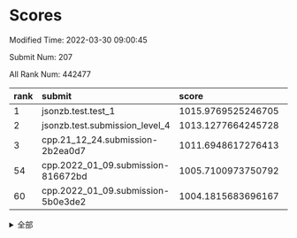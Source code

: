 # Scores

Modified Time: 2022-03-30 09:00:45

Submit Num: 207

All Rank Num: 442477

| rank |               submit               |       score        |       sigma        | pk_num |
| :--- | :--------------------------------- | :----------------- | :----------------- | :----- |
| 1    | jsonzb.test.test_1                 | 1015.9769525246705 | 0.8432789042686525 | 8552   |
| 2    | jsonzb.test.submission_level_4     | 1013.1277664245728 | 0.7953237879770283 | 8553   |
| 3    | cpp.21_12_24.submission-2b2ea0d7   | 1011.6948617276413 | 0.8028683121645441 | 8548   |
| 54   | cpp.2022_01_09.submission-816672bd | 1005.7100973750792 | 0.719172785109779  | 8552   |
| 60   | cpp.2022_01_09.submission-5b0e3de2 | 1004.1815683696167 | 0.712831324328185  | 8556   |


<details>
<summary>全部</summary>

| rank |                 submit                 |       score        |       sigma        | pk_num |
| :--- | :------------------------------------- | :----------------- | :----------------- | :----- |
| 1    | jsonzb.test.test_1                     | 1015.9769525246705 | 0.8432789042686525 | 8552   |
| 2    | jsonzb.test.submission_level_4         | 1013.1277664245728 | 0.7953237879770283 | 8553   |
| 3    | cpp.21_12_24.submission-2b2ea0d7       | 1011.6948617276413 | 0.8028683121645441 | 8548   |
| 4    | gobigger.level_3.submission_level_3_46 | 1011.2405033002273 | 0.7594779718189882 | 8552   |
| 5    | gobigger.level_3.submission_level_3_31 | 1011.1564488404789 | 0.7561293111451142 | 8551   |
| 6    | gobigger.level_3.submission_level_3_5  | 1011.0043720649802 | 0.7626752647881132 | 8551   |
| 7    | gobigger.level_3.submission_level_3_15 | 1010.8910551660159 | 0.7623976551440604 | 8549   |
| 8    | gobigger.level_3.submission_level_3_26 | 1010.747389602913  | 0.7758182317852339 | 8555   |
| 9    | gobigger.level_3.submission_level_3_18 | 1010.7237924962722 | 0.7524117866795847 | 8549   |
| 10   | gobigger.level_3.submission_level_3_2  | 1010.6237767807198 | 0.7881078010912138 | 8555   |
| 11   | gobigger.level_3.submission_level_3_42 | 1010.5936106441306 | 0.7823215630248411 | 8549   |
| 12   | gobigger.level_3.submission_level_3_17 | 1010.5576994621084 | 0.775479651884575  | 8551   |
| 13   | gobigger.level_3.submission_level_3_33 | 1010.4233577443761 | 0.7574341639603804 | 8549   |
| 14   | gobigger.level_3.submission_level_3_4  | 1010.4112991927956 | 0.7562569596879647 | 8553   |
| 15   | gobigger.level_3.submission_level_3_22 | 1010.3840351848504 | 0.7516902432446678 | 8549   |
| 16   | gobigger.level_3.submission_level_3_43 | 1010.3628161676695 | 0.7434185930916335 | 8553   |
| 17   | gobigger.level_3.submission_level_3_39 | 1010.350889237942  | 0.7565627455674904 | 8550   |
| 18   | gobigger.level_3.submission_level_3_47 | 1010.3321282195276 | 0.7558617666328721 | 8553   |
| 19   | gobigger.level_3.submission_level_3_16 | 1010.330238577243  | 0.7656329984429133 | 8549   |
| 20   | gobigger.level_3.submission_level_3_11 | 1010.254976826897  | 0.7514649930302231 | 8551   |
| 21   | gobigger.level_3.submission_level_3_13 | 1010.2229422464065 | 0.7562242882386369 | 8546   |
| 22   | gobigger.level_3.submission_level_3_41 | 1010.1851444125105 | 0.7497440754952581 | 8548   |
| 23   | gobigger.level_3.submission_level_3_35 | 1010.0832869301433 | 0.7501979489352066 | 8546   |
| 24   | gobigger.level_3.submission_level_3_28 | 1010.0575284674271 | 0.7551673442044141 | 8550   |
| 25   | gobigger.level_3.submission_level_3_37 | 1010.0046677029692 | 0.7572391371475325 | 8550   |
| 26   | gobigger.level_3.submission_level_3_40 | 1009.9095394930173 | 0.7609137563282745 | 8555   |
| 27   | gobigger.level_3.submission_level_3_8  | 1009.8663864637875 | 0.7522150647260922 | 8551   |
| 28   | gobigger.level_3.submission_level_3_1  | 1009.668024173395  | 0.7469929732399808 | 8549   |
| 29   | gobigger.level_3.submission_level_3_0  | 1009.6640857620005 | 0.7682146887198456 | 8551   |
| 30   | gobigger.level_3.submission_level_3_24 | 1009.6227339879481 | 0.7334178083006454 | 8544   |
| 31   | gobigger.level_3.submission_level_3_38 | 1009.5626114149314 | 0.764097553822088  | 8548   |
| 32   | gobigger.level_3.submission_level_3_6  | 1009.5542651485724 | 0.7536183131313285 | 8550   |
| 33   | gobigger.level_3.submission_level_3_44 | 1009.5494898410009 | 0.7608818659988859 | 8551   |
| 34   | gobigger.level_3.submission_level_3_14 | 1009.5119101136021 | 0.74007300739294   | 8550   |
| 35   | gobigger.level_3.submission_level_3_30 | 1009.5098813897754 | 0.746002106914297  | 8554   |
| 36   | gobigger.level_3.submission_level_3_19 | 1009.4145197242635 | 0.7533799841181344 | 8549   |
| 37   | gobigger.level_3.submission_level_3_25 | 1009.3859229972016 | 0.7584584438286357 | 8548   |
| 38   | gobigger.level_3.submission_level_3_34 | 1009.3815659260138 | 0.7630390752734648 | 8555   |
| 39   | gobigger.level_3.submission_level_3_48 | 1009.3615572662998 | 0.7368902470655353 | 8551   |
| 40   | gobigger.level_3.submission_level_3_32 | 1009.3587684061802 | 0.7524540790956248 | 8554   |
| 41   | gobigger.level_3.submission_level_3_21 | 1009.2985124208703 | 0.7523705839826283 | 8545   |
| 42   | gobigger.level_3.submission_level_3_45 | 1009.1753006363606 | 0.760023694113726  | 8551   |
| 43   | gobigger.level_3.submission_level_3_27 | 1009.1260794417423 | 0.7361993073658945 | 8547   |
| 44   | gobigger.level_3.submission_level_3_29 | 1009.0607915898248 | 0.7423153223874897 | 8547   |
| 45   | gobigger.level_3.submission_level_3_12 | 1008.9842135201517 | 0.7504874902265803 | 8550   |
| 46   | gobigger.level_3.submission_level_3_36 | 1008.9827737813782 | 0.7427285204473676 | 8548   |
| 47   | gobigger.level_3.submission_level_3_7  | 1008.8920675321688 | 0.7411138815487551 | 8552   |
| 48   | gobigger.level_3.submission_level_3_10 | 1008.7508011943082 | 0.7507764594314711 | 8552   |
| 49   | gobigger.level_3.submission_level_3_23 | 1008.7295166972035 | 0.7493164670917308 | 8552   |
| 50   | gobigger.level_3.submission_level_3_9  | 1008.5839390325466 | 0.7394700164599436 | 8550   |
| 51   | gobigger.level_3.submission_level_3_3  | 1008.5811233629582 | 0.7692324249759743 | 8551   |
| 52   | gobigger.level_3.submission_level_3_20 | 1008.5220786734325 | 0.7372035875141859 | 8548   |
| 53   | gobigger.level_3.submission_level_3_49 | 1008.5176185167534 | 0.7596713832995937 | 8550   |
| 54   | cpp.2022_01_09.submission-816672bd     | 1005.7100973750792 | 0.719172785109779  | 8552   |
| 55   | gobigger.level_1.submission_level_1_20 | 1004.8719696049317 | 0.7167500832352757 | 8551   |
| 56   | gobigger.level_1.submission_level_1_41 | 1004.7607088294935 | 0.7219096943186455 | 8549   |
| 57   | gobigger.level_1.submission_level_1_2  | 1004.5957414965338 | 0.7129317435094548 | 8551   |
| 58   | gobigger.level_1.submission_level_1_37 | 1004.3678199348037 | 0.7058551134668762 | 8553   |
| 59   | gobigger.level_1.submission_level_1_1  | 1004.2609856661531 | 0.7231765061189628 | 8549   |
| 60   | cpp.2022_01_09.submission-5b0e3de2     | 1004.1815683696167 | 0.712831324328185  | 8556   |
| 61   | gobigger.level_1.submission_level_1_27 | 1004.1562570125558 | 0.7292521824663971 | 8546   |
| 62   | gobigger.level_1.submission_level_1_14 | 1004.1518668190492 | 0.7180635492480489 | 8552   |
| 63   | gobigger.level_1.submission_level_1_48 | 1004.0952841792135 | 0.7280875150478241 | 8551   |
| 64   | gobigger.level_1.submission_level_1_8  | 1004.0621073374035 | 0.7144720760149321 | 8548   |
| 65   | gobigger.level_1.submission_level_1_29 | 1004.0110702981922 | 0.7157908146276895 | 8553   |
| 66   | gobigger.level_1.submission_level_1_31 | 1003.9067941864662 | 0.7110885329115245 | 8552   |
| 67   | gobigger.level_1.submission_level_1_18 | 1003.7333378148554 | 0.7177133265341218 | 8549   |
| 68   | gobigger.level_1.submission_level_1_12 | 1003.6994643050552 | 0.7198384402736616 | 8551   |
| 69   | gobigger.level_1.submission_level_1_5  | 1003.6203952296839 | 0.7194867433822549 | 8556   |
| 70   | gobigger.level_1.submission_level_1_49 | 1003.5511056301416 | 0.7158307569521222 | 8551   |
| 71   | gobigger.level_1.submission_level_1_30 | 1003.4938159397844 | 0.7270255054370558 | 8548   |
| 72   | gobigger.level_1.submission_level_1_45 | 1003.4725096468426 | 0.7052045844075165 | 8549   |
| 73   | gobigger.level_1.submission_level_1_19 | 1003.4713829776714 | 0.7090752386279546 | 8551   |
| 74   | gobigger.level_1.submission_level_1_15 | 1003.4039889676665 | 0.7081958782663791 | 8547   |
| 75   | gobigger.level_1.submission_level_1_34 | 1003.3950580212728 | 0.7165376575693752 | 8550   |
| 76   | gobigger.level_1.submission_level_1_4  | 1003.364059455991  | 0.7092777344156056 | 8549   |
| 77   | gobigger.level_1.submission_level_1_24 | 1003.3631936056651 | 0.708365713740907  | 8552   |
| 78   | gobigger.level_1.submission_level_1_17 | 1003.2589346842809 | 0.7073398753476966 | 8552   |
| 79   | gobigger.level_1.submission_level_1_9  | 1003.2510008802194 | 0.7117011966846062 | 8554   |
| 80   | gobigger.level_1.submission_level_1_11 | 1003.239127262461  | 0.7148704657220818 | 8553   |
| 81   | gobigger.level_1.submission_level_1_47 | 1003.2168735393782 | 0.712213857268891  | 8546   |
| 82   | gobigger.level_1.submission_level_1_42 | 1003.1936560182586 | 0.7049248293492877 | 8552   |
| 83   | gobigger.level_1.submission_level_1_43 | 1003.1873800801018 | 0.7108715111057117 | 8550   |
| 84   | gobigger.level_1.submission_level_1_39 | 1003.1147336473041 | 0.7213636627679237 | 8551   |
| 85   | gobigger.level_1.submission_level_1_16 | 1003.0990987155393 | 0.7173693143905846 | 8551   |
| 86   | gobigger.level_1.submission_level_1_33 | 1003.0964526062054 | 0.7067706042053236 | 8546   |
| 87   | gobigger.level_1.submission_level_1_36 | 1003.0727569068532 | 0.7160758728472723 | 8552   |
| 88   | gobigger.level_1.submission_level_1_21 | 1003.0635440521419 | 0.7107647453956625 | 8549   |
| 89   | gobigger.level_1.submission_level_1_0  | 1003.0390261826153 | 0.7240991071278136 | 8542   |
| 90   | gobigger.level_1.submission_level_1_38 | 1003.0005052409613 | 0.7198905196024    | 8557   |
| 91   | gobigger.level_1.submission_level_1_23 | 1002.9684660275235 | 0.7157670709896211 | 8554   |
| 92   | gobigger.level_1.submission_level_1_25 | 1002.9095292693257 | 0.7160516228335992 | 8546   |
| 93   | gobigger.level_1.submission_level_1_10 | 1002.8946225832904 | 0.7036237831676408 | 8550   |
| 94   | gobigger.level_1.submission_level_1_46 | 1002.8283122092413 | 0.7169166887764854 | 8547   |
| 95   | gobigger.level_1.submission_level_1_26 | 1002.8062737260469 | 0.7236874887235766 | 8548   |
| 96   | gobigger.level_1.submission_level_1_28 | 1002.7071181313589 | 0.7141409359443215 | 8547   |
| 97   | gobigger.level_1.submission_level_1_13 | 1002.6713113838956 | 0.7115414025391239 | 8549   |
| 98   | gobigger.level_1.submission_level_1_7  | 1002.4782520345705 | 0.7090366519060629 | 8548   |
| 99   | gobigger.level_1.submission_level_1_22 | 1002.4710592080872 | 0.717413524137724  | 8549   |
| 100  | gobigger.level_1.submission_level_1_40 | 1002.3707030956766 | 0.7164769440975096 | 8551   |
| 101  | gobigger.level_1.submission_level_1_32 | 1002.3497227540369 | 0.7051345454946545 | 8547   |
| 102  | gobigger.level_1.submission_level_1_6  | 1002.2723982060924 | 0.7162640370706977 | 8551   |
| 103  | gobigger.level_1.submission_level_1_35 | 1002.2306137295743 | 0.7118121734942695 | 8550   |
| 104  | gobigger.level_1.submission_level_1_44 | 1002.0105082909735 | 0.70399747795139   | 8551   |
| 105  | gobigger.level_1.submission_level_1_3  | 1001.6918508414169 | 0.7075553591418673 | 8550   |
| 106  | gobigger.random.submission_random_47   | 997.8492949736559  | 0.7065896158335255 | 8552   |
| 107  | gobigger.random.submission_random_29   | 997.3492740232836  | 0.7000416619141347 | 8550   |
| 108  | gobigger.random.submission_random_39   | 997.3303230406176  | 0.7123585950438931 | 8553   |
| 109  | gobigger.random.submission_random_15   | 997.2949111287054  | 0.7091154549567613 | 8553   |
| 110  | gobigger.random.submission_random_18   | 996.9075590818603  | 0.7075321839097056 | 8546   |
| 111  | gobigger.random.submission_random_19   | 996.873212429051   | 0.7059826477437839 | 8549   |
| 112  | gobigger.random.submission_random_7    | 996.6128028570001  | 0.7099359022493689 | 8555   |
| 113  | gobigger.random.submission_random_21   | 996.5516481611974  | 0.7179360298899463 | 8550   |
| 114  | gobigger.random.submission_random_23   | 996.4193350415293  | 0.7268560374920894 | 8547   |
| 115  | gobigger.random.submission_random_26   | 996.4170275074425  | 0.7052827397669761 | 8544   |
| 116  | gobigger.random.submission_random_30   | 996.3434551592837  | 0.7197168754967832 | 8554   |
| 117  | gobigger.random.submission_random_32   | 996.3409882829111  | 0.7193715892910838 | 8550   |
| 118  | gobigger.random.submission_random_25   | 996.2955689841662  | 0.7135383533117136 | 8555   |
| 119  | gobigger.random.submission_random_36   | 996.2620710169219  | 0.715502089168539  | 8550   |
| 120  | gobigger.random.submission_random_12   | 996.2259453138636  | 0.7145649011975973 | 8548   |
| 121  | gobigger.random.submission_random_17   | 996.1806249536519  | 0.7060581844821328 | 8552   |
| 122  | gobigger.random.submission_random_0    | 996.1590725581865  | 0.7035976610153978 | 8551   |
| 123  | gobigger.random.submission_random_34   | 996.1511819198989  | 0.7188621048108879 | 8548   |
| 124  | gobigger.random.submission_random_41   | 996.1193721914057  | 0.7166230075029721 | 8553   |
| 125  | gobigger.random.submission_random_20   | 996.074102071555   | 0.7034992262099087 | 8551   |
| 126  | gobigger.random.submission_random_16   | 996.02970648704    | 0.6975699874039852 | 8554   |
| 127  | gobigger.random.submission_random_31   | 995.9948909481354  | 0.7142451159764457 | 8550   |
| 128  | gobigger.random.submission_random_33   | 995.9778830241895  | 0.7051514840810084 | 8551   |
| 129  | gobigger.random.submission_random_1    | 995.9737806343392  | 0.7118739927500696 | 8551   |
| 130  | gobigger.random.submission_random_49   | 995.9668230684672  | 0.7028287995023113 | 8550   |
| 131  | gobigger.random.submission_random_8    | 995.9293351151236  | 0.708564898926077  | 8547   |
| 132  | gobigger.random.submission_random_2    | 995.9069151966157  | 0.7090604882806955 | 8552   |
| 133  | gobigger.random.submission_random_6    | 995.8372471708512  | 0.7035667872266704 | 8554   |
| 134  | gobigger.random.submission_random_5    | 995.829911990088   | 0.717871430518807  | 8551   |
| 135  | gobigger.random.submission_random_4    | 995.7351233386523  | 0.7223715466295316 | 8554   |
| 136  | gobigger.random.submission_random_10   | 995.7041495112076  | 0.7057830855238542 | 8552   |
| 137  | gobigger.random.submission_random_43   | 995.6919507404203  | 0.7152892681549425 | 8551   |
| 138  | gobigger.random.submission_random_42   | 995.6526315525676  | 0.7104431744249621 | 8554   |
| 139  | gobigger.random.submission_random_22   | 995.6369500354613  | 0.7108969324077745 | 8550   |
| 140  | gobigger.random.submission_random_44   | 995.5917375620218  | 0.7272326484831911 | 8545   |
| 141  | gobigger.random.submission_random_13   | 995.5895700920631  | 0.7135706196574438 | 8549   |
| 142  | gobigger.random.submission_random_37   | 995.570528443002   | 0.7133507290941884 | 8547   |
| 143  | gobigger.random.submission_random_45   | 995.4187128524082  | 0.7027134859077432 | 8552   |
| 144  | gobigger.random.submission_random_24   | 995.4159353385927  | 0.7121267749458866 | 8553   |
| 145  | gobigger.random.submission_random_27   | 995.3964759460202  | 0.7164451173471335 | 8550   |
| 146  | gobigger.random.submission_random_40   | 995.3620214974828  | 0.721387348413558  | 8546   |
| 147  | gobigger.random.submission_random_3    | 995.3400096387721  | 0.7315849421447655 | 8556   |
| 148  | gobigger.random.submission_random_48   | 995.2959691370467  | 0.7162300888583939 | 8550   |
| 149  | gobigger.random.submission_random_38   | 995.2786893598702  | 0.7243499204085818 | 8550   |
| 150  | gobigger.random.submission_random_46   | 995.2447392239793  | 0.7248002833230727 | 8552   |
| 151  | gobigger.random.submission_random_35   | 995.2277933380577  | 0.7296345699613196 | 8550   |
| 152  | gobigger.random.submission_random_14   | 995.0349559461126  | 0.7033549015284951 | 8550   |
| 153  | gobigger.random.submission_random_11   | 994.9203499986179  | 0.7127239709688071 | 8548   |
| 154  | gobigger.random.submission_random_9    | 994.8297953582736  | 0.7108025961414575 | 8551   |
| 155  | gobigger.random.submission_random_28   | 994.5929772573998  | 0.6949509616870123 | 8550   |
| 156  | gobigger.level_2.submission_level_2_13 | 993.6857460483523  | 0.7361550327659181 | 8547   |
| 157  | gobigger.level_2.submission_level_2_46 | 993.5368800707412  | 0.7126791768553281 | 8552   |
| 158  | gobigger.level_2.submission_level_2_39 | 993.5341370653157  | 0.7178764597969934 | 8546   |
| 159  | gobigger.level_2.submission_level_2_9  | 993.522942439801   | 0.739589050357654  | 8551   |
| 160  | gobigger.level_2.submission_level_2_1  | 993.3952088492719  | 0.7378183979365329 | 8552   |
| 161  | gobigger.level_2.submission_level_2_34 | 993.2545305748451  | 0.7319685423176324 | 8551   |
| 162  | gobigger.level_2.submission_level_2_47 | 993.1735699483999  | 0.7291202130128315 | 8548   |
| 163  | gobigger.level_2.submission_level_2_15 | 992.9915746165408  | 0.7398921500152357 | 8549   |
| 164  | gobigger.level_2.submission_level_2_8  | 992.9908508640927  | 0.7290515057260358 | 8551   |
| 165  | gobigger.level_2.submission_level_2_3  | 992.9127401343703  | 0.7559252931254611 | 8545   |
| 166  | gobigger.level_2.submission_level_2_30 | 992.726781179776   | 0.7395921511213411 | 8548   |
| 167  | gobigger.level_2.submission_level_2_41 | 992.7083216874641  | 0.735815306930855  | 8553   |
| 168  | gobigger.level_2.submission_level_2_26 | 992.7072274730428  | 0.7378924620093774 | 8550   |
| 169  | gobigger.level_2.submission_level_2_5  | 992.561069042349   | 0.7462113675589627 | 8550   |
| 170  | gobigger.level_2.submission_level_2_4  | 992.547484790948   | 0.7388064752897148 | 8552   |
| 171  | gobigger.level_2.submission_level_2_48 | 992.5354538229926  | 0.751022364278406  | 8552   |
| 172  | gobigger.level_2.submission_level_2_16 | 992.5123597107045  | 0.7439336082490381 | 8553   |
| 173  | gobigger.level_2.submission_level_2_23 | 992.5022299949749  | 0.7373411433136727 | 8555   |
| 174  | gobigger.level_2.submission_level_2_45 | 992.4812067976409  | 0.7455890553063689 | 8549   |
| 175  | gobigger.level_2.submission_level_2_24 | 992.4726742081924  | 0.7392330713311115 | 8545   |
| 176  | gobigger.level_2.submission_level_2_19 | 992.4617898530621  | 0.7292051782717952 | 8549   |
| 177  | gobigger.level_2.submission_level_2_42 | 992.4120263367699  | 0.7505922903492387 | 8548   |
| 178  | gobigger.level_2.submission_level_2_27 | 992.4036404479809  | 0.748425817843857  | 8554   |
| 179  | gobigger.level_2.submission_level_2_11 | 992.382585255247   | 0.73170570945311   | 8545   |
| 180  | gobigger.level_2.submission_level_2_44 | 992.3342476271715  | 0.7360187242585114 | 8549   |
| 181  | gobigger.level_2.submission_level_2_6  | 992.307417558438   | 0.7405450966398999 | 8551   |
| 182  | gobigger.level_2.submission_level_2_28 | 992.2602219984052  | 0.7447371502038156 | 8553   |
| 183  | gobigger.level_2.submission_level_2_31 | 992.2354956958484  | 0.744895930483768  | 8552   |
| 184  | gobigger.level_2.submission_level_2_32 | 992.2174298085314  | 0.753646962749602  | 8548   |
| 185  | gobigger.level_2.submission_level_2_10 | 992.2160583233455  | 0.7247707271946193 | 8556   |
| 186  | gobigger.level_2.submission_level_2_18 | 992.2093744574382  | 0.7676151143443668 | 8554   |
| 187  | gobigger.level_2.submission_level_2_49 | 992.1885860491071  | 0.7419080753274256 | 8548   |
| 188  | gobigger.level_2.submission_level_2_2  | 992.18131483915    | 0.7534403591088666 | 8549   |
| 189  | gobigger.level_2.submission_level_2_29 | 992.1764461302805  | 0.7650402230197557 | 8548   |
| 190  | gobigger.level_2.submission_level_2_12 | 992.1726648521882  | 0.7266354805437921 | 8550   |
| 191  | gobigger.level_2.submission_level_2_7  | 992.1716664314266  | 0.7359909361763549 | 8547   |
| 192  | gobigger.level_2.submission_level_2_40 | 992.1522497888476  | 0.769616332087066  | 8551   |
| 193  | gobigger.level_2.submission_level_2_17 | 992.1044857470704  | 0.7402669149127262 | 8553   |
| 194  | gobigger.level_2.submission_level_2_22 | 992.0335866406514  | 0.7434212266996485 | 8549   |
| 195  | gobigger.level_2.submission_level_2_36 | 991.9854392284642  | 0.747683099708009  | 8547   |
| 196  | gobigger.level_2.submission_level_2_35 | 991.9716948418518  | 0.7403452148229969 | 8547   |
| 197  | gobigger.level_2.submission_level_2_33 | 991.9124414715315  | 0.7290333659474082 | 8551   |
| 198  | gobigger.level_2.submission_level_2_43 | 991.7501694841171  | 0.7339563180504851 | 8546   |
| 199  | gobigger.level_2.submission_level_2_21 | 991.697347853269   | 0.7444049859582101 | 8550   |
| 200  | gobigger.level_2.submission_level_2_38 | 991.6855956244223  | 0.7578658396069717 | 8544   |
| 201  | gobigger.level_2.submission_level_2_0  | 991.629928147688   | 0.7405439838224097 | 8547   |
| 202  | gobigger.level_2.submission_level_2_25 | 991.497233797441   | 0.7543998987744586 | 8553   |
| 203  | gobigger.level_2.submission_level_2_20 | 991.370810803261   | 0.7564390111598875 | 8557   |
| 204  | gobigger.level_2.submission_level_2_14 | 991.0248013125706  | 0.7617026472326502 | 8553   |
| 205  | gobigger.level_2.submission_level_2_37 | 990.4765732233575  | 0.7788515786389438 | 8554   |
| 206  | gobigger.none.submission_none_0        | 976.9987928604431  | 1.3348245597397983 | 8554   |
| 207  | gobigger.none.submission_none_1        | 975.4440233334241  | 1.5085398011911297 | 8550   |

</details>